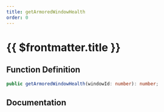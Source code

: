 ```yaml
---
title: getArmoredWindowHealth
order: 0
---
```


# {{ $frontmatter.title }}

## Function Definition

```ts
public getArmoredWindowHealth(windowId: number): number;
```

## Documentation

<!--@include: ./parts/getArmoredWindowHealth.md-->
